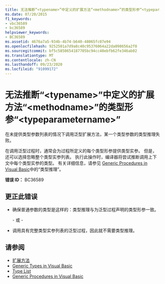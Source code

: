 ```yaml
---
title: 无法推断“<typename>”中定义的扩展方法“<methodname>”的类型形参“<typeparametername>”
ms.date: 07/20/2015
f1_keywords:
- vbc36589
- bc36589
helpviewer_keywords:
- BC36589
ms.assetid: 4676a7a5-934b-4b74-b640-48065fc07e94
ms.openlocfilehash: 9252501a7d9a8c40c95376064a22da098656a2f0
ms.sourcegitcommit: bf5c5850654187705bc94cc40ebfb62fe346ab02
ms.translationtype: MT
ms.contentlocale: zh-CN
ms.lasthandoff: 09/23/2020
ms.locfileid: "91099172"
---
```

# <a name="type-parameter-typeparametername-for-extension-method-methodname-defined-in-typename-cannot-be-inferred"></a>无法推断“\<typename>”中定义的扩展方法“\<methodname>”的类型形参“\<typeparametername>”

在未提供类型参数列表的情况下调用泛型扩展方法，某一个类型参数的类型推理失败。  
  
 在调用泛型过程时，通常会为过程所定义的每个类型形参提供类型实参。 但是，还可以选择忽略整个类型实参列表。 执行此操作时，编译器将尝试推断调用上下文中每个类型实参的类型。 有关详细信息，请参见 [Generic Procedures in Visual Basic](../programming-guide/language-features/data-types/generic-procedures.md)中的“类型推理”。  
  
 **错误 ID：** BC36589  
  
## <a name="to-correct-this-error"></a>更正此错误  
  
- 确保普通参数的类型是这样的：类型推理与为泛型过程声明的类型形参一致。  
  
     \- 或 -  
  
- 调用具有完整类型实参列表的泛型过程，因此就不需要类型推理。  
  
## <a name="see-also"></a>请参阅

- [扩展方法](../programming-guide/language-features/procedures/extension-methods.md)
- [Generic Types in Visual Basic](../programming-guide/language-features/data-types/generic-types.md)
- [Type List](../language-reference/statements/type-list.md)
- [Generic Procedures in Visual Basic](../programming-guide/language-features/data-types/generic-procedures.md)
